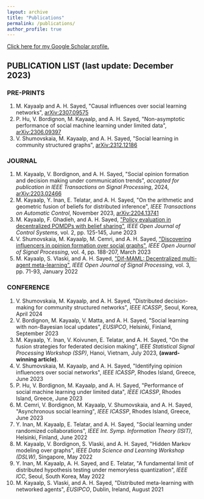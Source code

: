```yaml
---
layout: archive
title: "Publications"
permalink: /publications/
author_profile: true
---
```

<a href="https://scholar.google.com/citations?user=lT8OOuwAAAAJ&hl=tr">Click here for my Google Scholar profile.</a>

## PUBLICATION LIST (last update: December 2023)

### PRE-PRINTS

1. M. Kayaalp and A. H. Sayed, "Causal influences over social learning networks", [arXiv:2307.09575](https://arxiv.org/abs/2307.09575) 
2. P. Hu, V. Bordignon, M. Kayaalp, and A. H. Sayed, "Non-asymptotic performance of social machine learning under limited data", [arXiv:2306.09397](https://arxiv.org/abs/2306.09397)
3. V. Shumovskaia, M. Kayaalp, and A. H. Sayed, "Social learning in community structured graphs", [arXiv:2312.12186](https://arxiv.org/abs/2312.12186) 

### JOURNAL

1. M. Kayaalp, V. Bordignon, and A. H. Sayed, "Social opinion formation and decision making under communication trends", *accepted for publication in IEEE Transactions on Signal Processing*, 2024, [arXiv:2203.02466](https://arxiv.org/abs/2203.02466) 
2. M. Kayaalp, Y. Inan, E. Telatar, and A. H. Sayed, "On the arithmetic and geometric fusion of beliefs for distributed inference", *IEEE Transactions on Automatic Control*, November 2023, [arXiv:2204.13741](https://arxiv.org/abs/2204.13741)
3. M. Kayaalp, F. Ghadieh, and A. H. Sayed, ["Policy evaluation in decentralized POMDPs with belief sharing"](https://ieeexplore.ieee.org/abstract/document/10129007), *IEEE Open Journal of Control Systems*, vol. 2, pp. 125-145, June 2023
4. V. Shumovskaia, M. Kayaalp, M. Cemri, and A. H. Sayed, ["Discovering influencers in opinion formation over social graphs"](https://ieeexplore.ieee.org/document/10079214), *IEEE Open Journal of Signal Processing*, vol. 4, pp. 188-207, March 2023
5. M. Kayaalp, S. Vlaski, and A. H. Sayed, ["Dif-MAML: Decentralized multi-agent meta-learning"](https://ieeexplore.ieee.org/document/9669064), *IEEE Open Journal of Signal Processing*, vol. 3, pp. 71-93, January 2022

### CONFERENCE

1. V. Shumovskaia, M. Kayaalp, and A. H. Sayed, "Distributed decision-making for community structured networks", *IEEE ICASSP*, Seoul, Korea, April 2024
2. V. Bordignon, M. Kayaalp, V. Matta, and A. H. Sayed, "Social learning with non-Bayesian local updates", *EUSIPCO*, Helsinki, Finland, September 2023
3. M. Kayaalp, Y. Inan, V. Koivunen, E. Telatar, and A. H. Sayed, "On the fusion strategies for federated decision making", *IEEE Statistical Signal Processing Workshop (SSP)*, Hanoi, Vietnam, July 2023, **(award-winning article)**.
4. V. Shumovskaia, M. Kayaalp, and A. H. Sayed, "Identifying opinion influencers over social networks", *IEEE ICASSP*, Rhodes Island, Greece, June 2023
5. P. Hu, V. Bordignon, M. Kayaalp, and A. H. Sayed, "Performance of social machine learning under limited data", *IEEE ICASSP*, Rhodes Island, Greece, June 2023
6. M. Cemri, V. Bordignon, M. Kayaalp, V. Shumovskaia, and A. H. Sayed, "Asynchronous social learning", *IEEE ICASSP*, Rhodes Island, Greece, June 2023
7. Y. Inan, M. Kayaalp, E. Telatar, and A. H. Sayed, "Social learning under randomized collaborations", *IEEE Int. Symp. Information Theory (ISIT)*, Helsinki, Finland, June 2022
8. M. Kayaalp, V. Bordignon, S. Vlaski, and A. H. Sayed, "Hidden Markov modeling over graphs", *IEEE Data Science and Learning Workshop (DSLW)*, Singapore, May 2022
9. Y. Inan, M. Kayaalp, A. H. Sayed, and E. Telatar, "A fundamental limit of distributed hypothesis testing under memoryless quantization", *IEEE ICC*, Seoul, South Korea, May 2022
10. M. Kayaalp, S. Vlaski, and A. H. Sayed, "Distributed meta-learning with networked agents", *EUSIPCO*, Dublin, Ireland, August 2021






